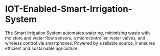 # IOT-Enabled-Smart-Irrigation-System
 The Smart Irrigation System automates watering, minimizing waste with moisture and water flow sensors, a microcontroller, water valves, and wireless control via smartphones. Powered by a reliable source, it ensures efficient and sustainable agriculture.

